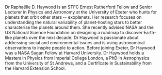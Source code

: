 Dr Raphaëlle D. Haywood is an STFC Ernest Rutherford Fellow and Senior Lecturer in Physics and Astronomy at the University of Exeter who hunts for planets that orbit other stars -- exoplanets. Her research focuses on understanding the natural variability of planet-hosting stars to better characterise the planets around them. She recently advised NASA and the US National Science Foundation on designing a roadmap to discover Earth-like planets over the next decade. Dr Haywood is passionate about addressing social and environmental issues and is using astronomical observations to inspire people to action. Before joining Exeter, Dr Haywood was a NASA Sagan Fellow at Harvard University. Dr Haywood holds a Masters in Physics from Imperial College London, a PhD in Astrophysics from the University of St Andrews, and a Certificate in Sustainability from the Harvard Extension School.